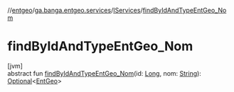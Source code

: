 //[entgeo](../../../index.md)/[ga.banga.entgeo.services](../index.md)/[IServices](index.md)/[findByIdAndTypeEntGeo_Nom](find-by-id-and-type-ent-geo_-nom.md)

# findByIdAndTypeEntGeo_Nom

[jvm]\
abstract fun [findByIdAndTypeEntGeo_Nom](find-by-id-and-type-ent-geo_-nom.md)(id: [Long](https://kotlinlang.org/api/latest/jvm/stdlib/kotlin/-long/index.html), nom: [String](https://kotlinlang.org/api/latest/jvm/stdlib/kotlin/-string/index.html)): [Optional](https://docs.oracle.com/javase/8/docs/api/java/util/Optional.html)&lt;[EntGeo](../../ga.banga.entgeo.domain.entities/-ent-geo/index.md)&gt;
